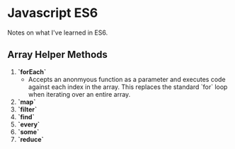 # Javascript ES6
Notes on what I've learned in ES6.

## Array Helper Methods
<ol>
 <li><b>`forEach`</b>
  <ul>
    <li>Accepts an anonmyous function as a parameter and executes code against each index in the array. This replaces the standard `for`       loop when iterating over an entire array.</li>
  </ul>
 </li>
 <li><b>`map`</b></li>
 <li><b>`filter`</b></li>
 <li><b>`find`</b></li>
 <li><b>`every`</b></li>
 <li><b>`some`</b></li>
 <li><b>`reduce`</b></li>
</ol>


